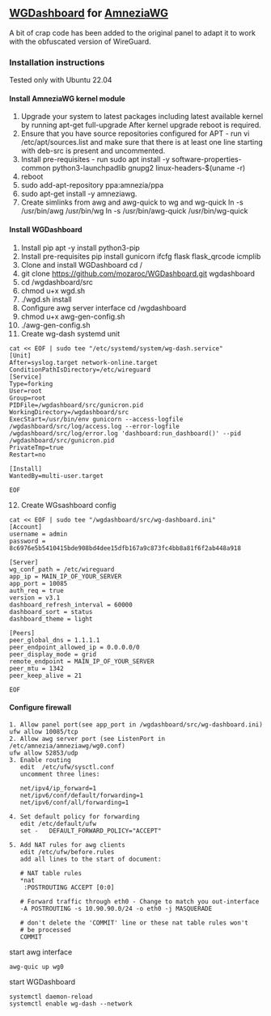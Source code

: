 ## [WGDashboard](https://github.com/donaldzou/WGDashboard) for [AmneziaWG](https://github.com/amnezia-vpn/amneziawg-linux-kernel-module)

A bit of crap code has been added to the original panel to adapt it to work with the obfuscated version of WireGuard.

### Installation instructions

Tested only with Ubuntu 22.04

#### Install AmneziaWG kernel module

1. Upgrade your system to latest packages including latest available kernel by running 
  apt-get full-upgrade 
After kernel upgrade reboot is required.
2. Ensure that you have source repositories configured for APT - run vi /etc/apt/sources.list and make sure that there is at least one line starting with deb-src is present and uncommented.
3. Install pre-requisites - run 
   sudo apt install -y software-properties-common python3-launchpadlib gnupg2 linux-headers-$(uname -r)
4. reboot
5. sudo add-apt-repository ppa:amnezia/ppa
6. sudo apt-get install -y amneziawg.
7. Create simlinks from awg and awg-quick to wg and wg-quick
   ln -s /usr/bin/awg /usr/bin/wg
   ln -s /usr/bin/awg-quick /usr/bin/wg-quick
   

#### Install WGDashboard

1. Install pip
   apt -y install python3-pip
2. Install pre-requisites
   pip install gunicorn ifcfg flask flask_qrcode icmplib
3. Clone and install WGDashboard
   cd /
4. git clone https://github.com/mozaroc/WGDashboard.git wgdashboard
5. cd /wgdashboard/src
6. chmod u+x wgd.sh
7. ./wgd.sh install
8. Configure awg server interface 
   cd /wgdashboard
9. chmod u+x awg-gen-config.sh
10. ./awg-gen-config.sh
11.  Create wg-dash systemd unit
   ```
cat << EOF | sudo tee "/etc/systemd/system/wg-dash.service"
[Unit]
After=syslog.target network-online.target
ConditionPathIsDirectory=/etc/wireguard
[Service]
Type=forking
User=root
Group=root
PIDFile=/wgdashboard/src/gunicron.pid
WorkingDirectory=/wgdashboard/src
ExecStart=/usr/bin/env gunicorn --access-logfile /wgdashboard/src/log/access.log --error-logfile /wgdashboard/src/log/error.log 'dashboard:run_dashboard()' --pid /wgdashboard/src/gunicron.pid
PrivateTmp=true
Restart=no

[Install]
WantedBy=multi-user.target

EOF
```
12. Create WGsashboard config
```
cat << EOF | sudo tee "/wgdashboard/src/wg-dashboard.ini"
[Account]
username = admin
password = 8c6976e5b5410415bde908bd4dee15dfb167a9c873fc4bb8a81f6f2ab448a918

[Server]
wg_conf_path = /etc/wireguard
app_ip = MAIN_IP_OF_YOUR_SERVER
app_port = 10085
auth_req = true
version = v3.1
dashboard_refresh_interval = 60000
dashboard_sort = status
dashboard_theme = light

[Peers]
peer_global_dns = 1.1.1.1
peer_endpoint_allowed_ip = 0.0.0.0/0
peer_display_mode = grid
remote_endpoint = MAIN_IP_OF_YOUR_SERVER
peer_mtu = 1342
peer_keep_alive = 21

EOF

```
#### Configure firewall

```
1. Allow panel port(see app_port in /wgdashboard/src/wg-dashboard.ini)
ufw allow 10085/tcp
2. Allow awg server port (see ListenPort in /etc/amnezia/amneziawg/wg0.conf)
ufw allow 52853/udp
3. Enable routing
   edit  /etc/ufw/sysctl.conf
   uncomment three lines:

   net/ipv4/ip_forward=1
   net/ipv6/conf/default/forwarding=1
   net/ipv6/conf/all/forwarding=1

4. Set default policy for forwarding
   edit /etc/default/ufw
   set -   DEFAULT_FORWARD_POLICY="ACCEPT"

5. Add NAT rules for awg clients
   edit /etc/ufw/before.rules
   add all lines to the start of document:
   
   # NAT table rules
   *nat
    :POSTROUTING ACCEPT [0:0]

   # Forward traffic through eth0 - Change to match you out-interface
   -A POSTROUTING -s 10.90.90.0/24 -o eth0 -j MASQUERADE

   # don't delete the 'COMMIT' line or these nat table rules won't
   # be processed
   COMMIT
```

start awg interface

```
awg-quic up wg0
```

start WGDashboard

```
systemctl daemon-reload
systemctl enable wg-dash --network
```




 

